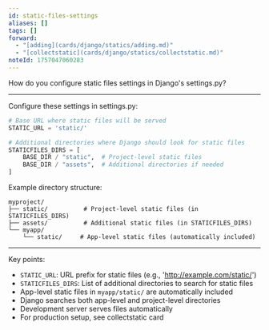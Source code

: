 ```yaml
---
id: static-files-settings
aliases: []
tags: []
forward:
  - "[adding](cards/django/statics/adding.md)"
  - "[collectstatic](cards/django/statics/collectstatic.md)"
noteId: 1757047060283
---
```


How do you configure static files settings in Django's settings.py?

---

Configure these settings in settings.py:

```python
# Base URL where static files will be served
STATIC_URL = 'static/'

# Additional directories where Django should look for static files
STATICFILES_DIRS = [
    BASE_DIR / "static",  # Project-level static files
    BASE_DIR / "assets",  # Additional directories if needed
]

```

Example directory structure:

```
myproject/
├── static/          # Project-level static files (in STATICFILES_DIRS)
├── assets/          # Additional static files (in STATICFILES_DIRS)
└── myapp/
    └── static/     # App-level static files (automatically included)
```

---

Key points:

- `STATIC_URL`: URL prefix for static files (e.g., 'http://example.com/static/')
- `STATICFILES_DIRS`: List of additional directories to search for static files
- App-level static files in `myapp/static/` are automatically included
- Django searches both app-level and project-level directories
- Development server serves files automatically
- For production setup, see collectstatic card
